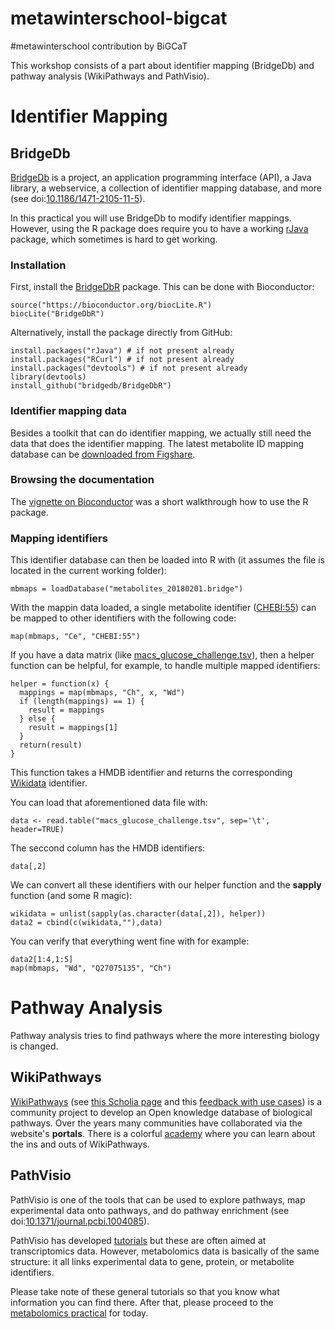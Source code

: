 # metawinterschool-bigcat
#metawinterschool contribution by BiGCaT

This workshop consists of a part about identifier mapping (BridgeDb) and pathway analysis (WikiPathways and PathVisio).

# Identifier Mapping

## BridgeDb

[BridgeDb](https://www.bridgedb.org/) is a project, an application programming interface (API),
a Java library, a webservice, a collection of identifier mapping database, and more (see doi:[10.1186/1471-2105-11-5](https://bmcbioinformatics.biomedcentral.com/articles/10.1186/1471-2105-11-5)).

In this practical you will use BridgeDb to modify identifier mappings. However, using the R package does require you
to have a working [rJava](https://cran.r-project.org/web/packages/rJava/index.html) package, which sometimes is hard
to get working.

### Installation

First, install the [BridgeDbR](https://bioconductor.org/packages/release/bioc/html/BridgeDbR.html) package. This can
be done with Bioconductor:

```(R)
source("https://bioconductor.org/biocLite.R")
biocLite("BridgeDbR")
```

Alternatively, install the package directly from GitHub:

```(R)
install.packages("rJava") # if not present already
install.packages("RCurl") # if not present already
install.packages("devtools") # if not present already
library(devtools)
install_github("bridgedb/BridgeDbR")
```

### Identifier mapping data

Besides a toolkit that can do identifier mapping, we actually still need the data that does the identifier
mapping. The latest metabolite ID mapping database can be
[downloaded from Figshare](https://figshare.com/articles/Metabolite_BridgeDb_ID_Mapping_Database_20180201_/5845134).

### Browsing the documentation

The [vignette on Bioconductor](https://bioconductor.org/packages/release/bioc/vignettes/BridgeDbR/inst/doc/tutorial.pdf)
was a short walkthrough how to use the R package.

### Mapping identifiers

This identifier database can then be loaded into R with (it assumes the file is located in the current working folder):

```(R)
mbmaps = loadDatabase("metabolites_20180201.bridge")
```

With the mappin data loaded, a single metabolite identifier
([CHEBI:55](http://www.ebi.ac.uk/chebi/searchId.do?chebiId=CHEBI:55))
can be mapped to other identifiers with the following code:

```(R)
map(mbmaps, "Ce", "CHEBI:55")
```

If you have a data matrix (like [macs_glucose_challenge.tsv](https://github.com/egonw/metawinterschool-bigcat/blob/master/macs_glucose_challenge.tsv)),
then a helper function can be helpful, for example, to handle multiple mapped identifiers:

```(R)
helper = function(x) {
  mappings = map(mbmaps, "Ch", x, "Wd")
  if (length(mappings) == 1) {
    result = mappings
  } else {
    result = mappings[1]
  }
  return(result)
}
```

This function takes a HMDB identifier and returns the corresponding [Wikidata](http://wikidata.org/) identifier.

You can load that aforementioned data file with:

```(R)
data <- read.table("macs_glucose_challenge.tsv", sep='\t', header=TRUE)
```

The seccond column has the HMDB identifiers:

```(R)
data[,2]
```

We can convert all these identifiers with our helper function and the **sapply** function (and some R magic):

```(R)
wikidata = unlist(sapply(as.character(data[,2]), helper))
data2 = cbind(c(wikidata,""),data)
```

You can verify that everything went fine with for example:

```(R)
data2[1:4,1:5] 
map(mbmaps, "Wd", "Q27075135", "Ch")
```

# Pathway Analysis

Pathway analysis tries to find pathways where the more interesting biology is changed.

## WikiPathways

[WikiPathways](http://wikipathways.org/) (see [this Scholia page](https://tools.wmflabs.org/scholia/topic/Q7999828) and
this [feedback with use cases](http://wikipathways.tumblr.com/)) is a community project to develop an
Open knowledge database of biological pathways. Over the years many communities have collaborated
via the website's **portals**. There is a colorful [academy](https://wikipathways.github.io/academy/path.html)
where you can learn about the ins and outs of WikiPathways.

## PathVisio

PathVisio is one of the tools that can be used to explore pathways, map experimental data onto
pathways, and do pathway enrichment (see doi:[10.1371/journal.pcbi.1004085](https://doi.org/10.1371/journal.pcbi.1004085)).

PathVisio has developed [tutorials](https://www.pathvisio.org/documentation/tutorials/) but these are often
aimed at transcriptomics data. However, metabolomics data is basically of the same structure: it all links experimental
data to gene, protein, or metabolite identifiers.

Please take note of these general tutorials so that you know what information you can find there.
After that, please proceed to the [metabolomics practical](metabolomics.md) for today.

